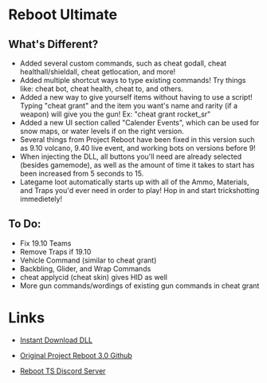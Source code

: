 # Reboot Ultimate

## What's Different?

- Added several custom commands, such as cheat godall, cheat healthall/shieldall, cheat getlocation, and more!
- Added multiple shortcut ways to type existing commands! Try things like: cheat bot, cheat health, cheat to, and others.
- Added a new way to give yourself items without having to use a script! Typing "cheat grant" and the item you want's name and rarity (if a weapon) will give you the gun! Ex: "cheat grant rocket_sr"
- Added a new UI section called "Calender Events", which can be used for snow maps, or water levels if on the right version.
- Several things from Project Reboot have been fixed in this version such as 9.10 volcano, 9.40 live event, and working bots on versions before 9!
- When injecting the DLL, all buttons you'll need are already selected (besides gamemode), as well as the amount of time it takes to start has been increased from 5 seconds to 15.
- Lategame loot automatically starts up with all of the Ammo, Materials, and Traps you'd ever need in order to play! Hop in and start trickshotting immedietely!

## To Do:

- Fix 19.10 Teams
- Remove Traps if 19.10
- Vehicle Command (similar to cheat grant)
- Backbling, Glider, and Wrap Commands
- cheat applycid (cheat skin) gives HID as well
- More gun commands/wordings of existing gun commands in cheat grant

# Links

- [Instant Download DLL](https://cdn.discordapp.com/attachments/1116448359390122095/1178876481854775416/RebootUltimate.dll?ex=6577bd47&is=65654847&hm=96677508fba533c1f1e8638e50d1e867bb24f17bb2c69b91f10ff34e96476700&)

- [Original Project Reboot 3.0 Github](https://github.com/Milxnor/Project-Reboot-3.0)

- [Reboot TS Discord Server](https://discord.gg/invite/rPc5t4usPe)
